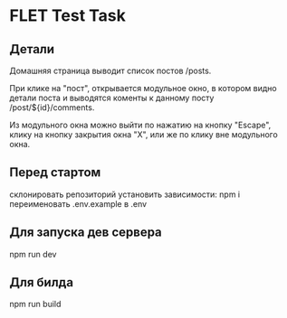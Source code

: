 # FLET Test Task

## Детали

Домашняя страница выводит список постов /posts.

При клике на "пост", открывается модульное окно, в котором видно детали поста и выводятся коменты к данному посту /post/${id}/comments.

Из модульного окна можно выйти по нажатию на кнопку "Escape", клику на кнопку закрытия окна "Х", или же по клику вне модульного окна.

## Перед стартом

склонировать репозиторий
установить зависимости: npm i
переименовать .env.example в .env

## Для запуска дев сервера

npm run dev

## Для билда

npm run build
